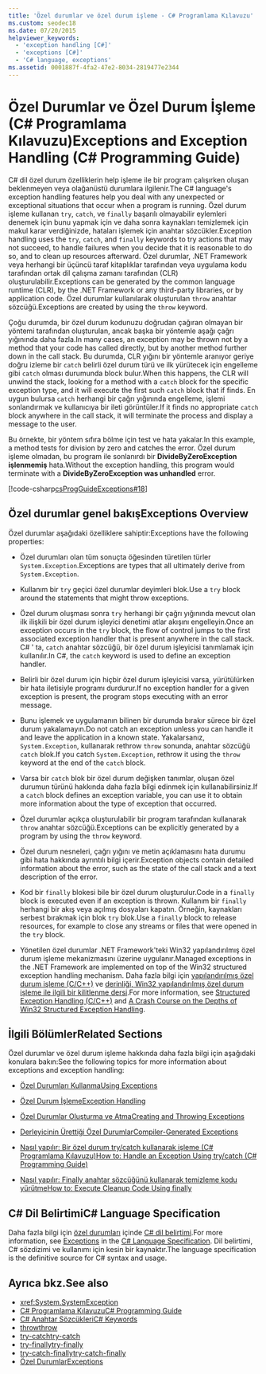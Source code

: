 ```yaml
---
title: 'Özel durumlar ve özel durum işleme - C# Programlama Kılavuzu'
ms.custom: seodec18
ms.date: 07/20/2015
helpviewer_keywords:
  - 'exception handling [C#]'
  - 'exceptions [C#]'
  - 'C# language, exceptions'
ms.assetid: 0001887f-4fa2-47e2-8034-2819477e2344
---
```

# <a name="exceptions-and-exception-handling-c-programming-guide"></a><span data-ttu-id="6ec54-102">Özel Durumlar ve Özel Durum İşleme (C# Programlama Kılavuzu)</span><span class="sxs-lookup"><span data-stu-id="6ec54-102">Exceptions and Exception Handling (C# Programming Guide)</span></span>
<span data-ttu-id="6ec54-103">C# dil özel durum özelliklerin help işleme ile bir program çalışırken oluşan beklenmeyen veya olağanüstü durumlara ilgilenir.</span><span class="sxs-lookup"><span data-stu-id="6ec54-103">The C# language's exception handling features help you deal with any unexpected or exceptional situations that occur when a program is running.</span></span> <span data-ttu-id="6ec54-104">Özel durum işleme kullanan `try`, `catch`, ve `finally` başarılı olmayabilir eylemleri denemek için bunu yapmak için ve daha sonra kaynakları temizlemek için makul karar verdiğinizde, hataları işlemek için anahtar sözcükler.</span><span class="sxs-lookup"><span data-stu-id="6ec54-104">Exception handling uses the `try`, `catch`, and `finally` keywords to try actions that may not succeed, to handle failures when you decide that it is reasonable to do so, and to clean up resources afterward.</span></span> <span data-ttu-id="6ec54-105">Özel durumlar, .NET Framework veya herhangi bir üçüncü taraf kitaplıklar tarafından veya uygulama kodu tarafından ortak dil çalışma zamanı tarafından (CLR) oluşturulabilir.</span><span class="sxs-lookup"><span data-stu-id="6ec54-105">Exceptions can be generated by the common language runtime (CLR), by the .NET Framework or any third-party libraries, or by application code.</span></span> <span data-ttu-id="6ec54-106">Özel durumlar kullanılarak oluşturulan `throw` anahtar sözcüğü.</span><span class="sxs-lookup"><span data-stu-id="6ec54-106">Exceptions are created by using the `throw` keyword.</span></span>  
  
 <span data-ttu-id="6ec54-107">Çoğu durumda, bir özel durum kodunuzu doğrudan çağıran olmayan bir yöntemi tarafından oluşturulan, ancak başka bir yöntemle aşağı çağrı yığınında daha fazla.</span><span class="sxs-lookup"><span data-stu-id="6ec54-107">In many cases, an exception may be thrown not by a method that your code has called directly, but by another method further down in the call stack.</span></span> <span data-ttu-id="6ec54-108">Bu durumda, CLR yığını bir yöntemle aranıyor geriye doğru izleme bir `catch` belirli özel durum türü ve ilk yürütecek için engelleme gibi `catch` olması durumunda block bulur.</span><span class="sxs-lookup"><span data-stu-id="6ec54-108">When this happens, the CLR will unwind the stack, looking for a method with a `catch` block for the specific exception type, and it will execute the first such `catch` block that if finds.</span></span> <span data-ttu-id="6ec54-109">En uygun bulursa `catch` herhangi bir çağrı yığınında engelleme, işlemi sonlandırmak ve kullanıcıya bir ileti görüntüler.</span><span class="sxs-lookup"><span data-stu-id="6ec54-109">If it finds no appropriate `catch` block anywhere in the call stack, it will terminate the process and display a message to the user.</span></span>  
  
 <span data-ttu-id="6ec54-110">Bu örnekte, bir yöntem sıfıra bölme için test ve hata yakalar.</span><span class="sxs-lookup"><span data-stu-id="6ec54-110">In this example, a method tests for division by zero and catches the error.</span></span> <span data-ttu-id="6ec54-111">Özel durum işleme olmadan, bu program ile sonlanırdı bir **DivideByZeroException işlenmemiş** hata.</span><span class="sxs-lookup"><span data-stu-id="6ec54-111">Without the exception handling, this program would terminate with a **DivideByZeroException was unhandled** error.</span></span>  
  
 [!code-csharp[csProgGuideExceptions#18](~/samples/snippets/csharp/VS_Snippets_VBCSharp/csProgGuideExceptions/CS/Exceptions.cs#18)]  
  
## <a name="exceptions-overview"></a><span data-ttu-id="6ec54-112">Özel durumlar genel bakış</span><span class="sxs-lookup"><span data-stu-id="6ec54-112">Exceptions Overview</span></span>  
 <span data-ttu-id="6ec54-113">Özel durumlar aşağıdaki özelliklere sahiptir:</span><span class="sxs-lookup"><span data-stu-id="6ec54-113">Exceptions have the following properties:</span></span>  
  
-   <span data-ttu-id="6ec54-114">Özel durumları olan tüm sonuçta öğesinden türetilen türler `System.Exception`.</span><span class="sxs-lookup"><span data-stu-id="6ec54-114">Exceptions are types that all ultimately derive from `System.Exception`.</span></span>  
  
-   <span data-ttu-id="6ec54-115">Kullanım bir `try` geçici özel durumlar deyimleri blok.</span><span class="sxs-lookup"><span data-stu-id="6ec54-115">Use a `try` block around the statements that might throw exceptions.</span></span>  
  
-   <span data-ttu-id="6ec54-116">Özel durum oluşması sonra `try` herhangi bir çağrı yığınında mevcut olan ilk ilişkili bir özel durum işleyici denetimi atlar akışını engelleyin.</span><span class="sxs-lookup"><span data-stu-id="6ec54-116">Once an exception occurs in the `try` block, the flow of control jumps to the first associated exception handler that is present anywhere in the call stack.</span></span> <span data-ttu-id="6ec54-117">C# ' ta, `catch` anahtar sözcüğü, bir özel durum işleyicisi tanımlamak için kullanılır.</span><span class="sxs-lookup"><span data-stu-id="6ec54-117">In C#, the `catch` keyword is used to define an exception handler.</span></span>  
  
-   <span data-ttu-id="6ec54-118">Belirli bir özel durum için hiçbir özel durum işleyicisi varsa, yürütülürken bir hata iletisiyle programı durdurur.</span><span class="sxs-lookup"><span data-stu-id="6ec54-118">If no exception handler for a given exception is present, the program stops executing with an error message.</span></span>  
  
-   <span data-ttu-id="6ec54-119">Bunu işlemek ve uygulamanın bilinen bir durumda bırakır sürece bir özel durum yakalamayın.</span><span class="sxs-lookup"><span data-stu-id="6ec54-119">Do not catch an exception unless you can handle it and leave the application in a known state.</span></span> <span data-ttu-id="6ec54-120">Yakalarsanız, `System.Exception`, kullanarak rethrow `throw` sonunda, anahtar sözcüğü `catch` blok.</span><span class="sxs-lookup"><span data-stu-id="6ec54-120">If you catch `System.Exception`, rethrow it using the `throw` keyword at the end of the `catch` block.</span></span>  
  
-   <span data-ttu-id="6ec54-121">Varsa bir `catch` blok bir özel durum değişken tanımlar, oluşan özel durumun türünü hakkında daha fazla bilgi edinmek için kullanabilirsiniz.</span><span class="sxs-lookup"><span data-stu-id="6ec54-121">If a `catch` block defines an exception variable, you can use it to obtain more information about the type of exception that occurred.</span></span>  
  
-   <span data-ttu-id="6ec54-122">Özel durumlar açıkça oluşturulabilir bir program tarafından kullanarak `throw` anahtar sözcüğü.</span><span class="sxs-lookup"><span data-stu-id="6ec54-122">Exceptions can be explicitly generated by a program by using the `throw` keyword.</span></span>  
  
-   <span data-ttu-id="6ec54-123">Özel durum nesneleri, çağrı yığını ve metin açıklamasını hata durumu gibi hata hakkında ayrıntılı bilgi içerir.</span><span class="sxs-lookup"><span data-stu-id="6ec54-123">Exception objects contain detailed information about the error, such as the state of the call stack and a text description of the error.</span></span>  
  
-   <span data-ttu-id="6ec54-124">Kod bir `finally` blokesi bile bir özel durum oluşturulur.</span><span class="sxs-lookup"><span data-stu-id="6ec54-124">Code in a `finally` block is executed even if an exception is thrown.</span></span> <span data-ttu-id="6ec54-125">Kullanım bir `finally` herhangi bir akış veya açılmış dosyaları kapatın. Örneğin, kaynakları serbest bırakmak için blok `try` blok.</span><span class="sxs-lookup"><span data-stu-id="6ec54-125">Use a `finally` block to release resources, for example to close any streams or files that were opened in the `try` block.</span></span>  
  
-   <span data-ttu-id="6ec54-126">Yönetilen özel durumlar .NET Framework'teki Win32 yapılandırılmış özel durum işleme mekanizmasını üzerine uygulanır.</span><span class="sxs-lookup"><span data-stu-id="6ec54-126">Managed exceptions in the .NET Framework are implemented on top of the Win32 structured exception handling mechanism.</span></span> <span data-ttu-id="6ec54-127">Daha fazla bilgi için [yapılandırılmış özel durum işleme (C/C++)](/cpp/cpp/structured-exception-handling-c-cpp) ve [derinliği, Win32 yapılandırılmış özel durum işleme ile ilgili bir kilitlenme dersi](https://bytepointer.com/resources/pietrek_crash_course_depths_of_win32_seh.htm).</span><span class="sxs-lookup"><span data-stu-id="6ec54-127">For more information, see [Structured Exception Handling (C/C++)](/cpp/cpp/structured-exception-handling-c-cpp) and [A Crash Course on the Depths of Win32 Structured Exception Handling](https://bytepointer.com/resources/pietrek_crash_course_depths_of_win32_seh.htm).</span></span>  
  
## <a name="related-sections"></a><span data-ttu-id="6ec54-128">İlgili Bölümler</span><span class="sxs-lookup"><span data-stu-id="6ec54-128">Related Sections</span></span>  
 <span data-ttu-id="6ec54-129">Özel durumlar ve özel durum işleme hakkında daha fazla bilgi için aşağıdaki konulara bakın:</span><span class="sxs-lookup"><span data-stu-id="6ec54-129">See the following topics for more information about exceptions and exception handling:</span></span>  
  
-   [<span data-ttu-id="6ec54-130">Özel Durumları Kullanma</span><span class="sxs-lookup"><span data-stu-id="6ec54-130">Using Exceptions</span></span>](../../../csharp/programming-guide/exceptions/using-exceptions.md)  
  
-   [<span data-ttu-id="6ec54-131">Özel Durum İşleme</span><span class="sxs-lookup"><span data-stu-id="6ec54-131">Exception Handling</span></span>](../../../csharp/programming-guide/exceptions/exception-handling.md)  
  
-   [<span data-ttu-id="6ec54-132">Özel Durumlar Oluşturma ve Atma</span><span class="sxs-lookup"><span data-stu-id="6ec54-132">Creating and Throwing Exceptions</span></span>](../../../csharp/programming-guide/exceptions/creating-and-throwing-exceptions.md)  
  
-   [<span data-ttu-id="6ec54-133">Derleyicinin Ürettiği Özel Durumlar</span><span class="sxs-lookup"><span data-stu-id="6ec54-133">Compiler-Generated Exceptions</span></span>](../../../csharp/programming-guide/exceptions/compiler-generated-exceptions.md)  
  
-   [<span data-ttu-id="6ec54-134">Nasıl yapılır: Bir özel durum try/catch kullanarak işleme (C# Programlama Kılavuzu)</span><span class="sxs-lookup"><span data-stu-id="6ec54-134">How to: Handle an Exception Using try/catch (C# Programming Guide)</span></span>](../../../csharp/programming-guide/exceptions/how-to-handle-an-exception-using-try-catch.md)  
  
-   [<span data-ttu-id="6ec54-135">Nasıl yapılır: Finally anahtar sözcüğünü kullanarak temizleme kodu yürütme</span><span class="sxs-lookup"><span data-stu-id="6ec54-135">How to: Execute Cleanup Code Using finally</span></span>](../../../csharp/programming-guide/exceptions/how-to-execute-cleanup-code-using-finally.md)  
  
## <a name="c-language-specification"></a><span data-ttu-id="6ec54-136">C# Dil Belirtimi</span><span class="sxs-lookup"><span data-stu-id="6ec54-136">C# Language Specification</span></span>  

<span data-ttu-id="6ec54-137">Daha fazla bilgi için [özel durumları](~/_csharplang/spec/exceptions.md) içinde [ C# dil belirtimi](../../language-reference/language-specification/index.md).</span><span class="sxs-lookup"><span data-stu-id="6ec54-137">For more information, see [Exceptions](~/_csharplang/spec/exceptions.md) in the [C# Language Specification](../../language-reference/language-specification/index.md).</span></span> <span data-ttu-id="6ec54-138">Dil belirtimi, C# sözdizimi ve kullanımı için kesin bir kaynaktır.</span><span class="sxs-lookup"><span data-stu-id="6ec54-138">The language specification is the definitive source for C# syntax and usage.</span></span>
  
## <a name="see-also"></a><span data-ttu-id="6ec54-139">Ayrıca bkz.</span><span class="sxs-lookup"><span data-stu-id="6ec54-139">See also</span></span>

- <xref:System.SystemException>
- [<span data-ttu-id="6ec54-140">C# Programlama Kılavuzu</span><span class="sxs-lookup"><span data-stu-id="6ec54-140">C# Programming Guide</span></span>](../../../csharp/programming-guide/index.md)
- [<span data-ttu-id="6ec54-141">C# Anahtar Sözcükleri</span><span class="sxs-lookup"><span data-stu-id="6ec54-141">C# Keywords</span></span>](../../../csharp/language-reference/keywords/index.md)
- [<span data-ttu-id="6ec54-142">throw</span><span class="sxs-lookup"><span data-stu-id="6ec54-142">throw</span></span>](../../../csharp/language-reference/keywords/throw.md)
- [<span data-ttu-id="6ec54-143">try-catch</span><span class="sxs-lookup"><span data-stu-id="6ec54-143">try-catch</span></span>](../../../csharp/language-reference/keywords/try-catch.md)
- [<span data-ttu-id="6ec54-144">try-finally</span><span class="sxs-lookup"><span data-stu-id="6ec54-144">try-finally</span></span>](../../../csharp/language-reference/keywords/try-finally.md)
- [<span data-ttu-id="6ec54-145">try-catch-finally</span><span class="sxs-lookup"><span data-stu-id="6ec54-145">try-catch-finally</span></span>](../../../csharp/language-reference/keywords/try-catch-finally.md)
- [<span data-ttu-id="6ec54-146">Özel Durumlar</span><span class="sxs-lookup"><span data-stu-id="6ec54-146">Exceptions</span></span>](../../../standard/exceptions/index.md)
